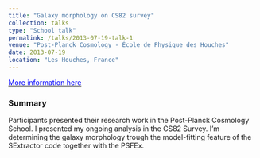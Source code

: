 ```yaml
---
title: "Galaxy morphology on CS82 survey"
collection: talks
type: "School talk"
permalink: /talks/2013-07-19-talk-1
venue: "Post-Planck Cosmology - École de Physique des Houches"
date: 2013-07-19
location: "Les Houches, France"
---
```


[<span style="color:blue"> More information here</span>](https://sites.google.com/site/cosmologyleshouches2013/)

### Summary

Participants presented their research work in the Post-Planck Cosmology School. I presented my ongoing analysis in the CS82 Survey. I’m determining the galaxy morphology trough the model-fitting feature of the SExtractor code together with the PSFEx.    